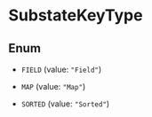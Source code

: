 

# SubstateKeyType

## Enum


* `FIELD` (value: `"Field"`)

* `MAP` (value: `"Map"`)

* `SORTED` (value: `"Sorted"`)



